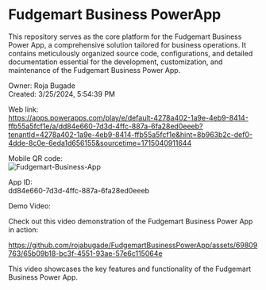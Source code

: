# Fudgemart Business PowerApp
This repository serves as the core platform for the Fudgemart Business Power App, a comprehensive solution tailored for business operations. It contains meticulously organized source code, configurations, and detailed documentation essential for the development, customization, and maintenance of the Fudgemart Business Power App.

Owner: Roja Bugade
<br>Created: 3/25/2024, 5:54:39 PM<br>

Web link:<br>
https://apps.powerapps.com/play/e/default-4278a402-1a9e-4eb9-8414-ffb55a5fcf1e/a/dd84e660-7d3d-4ffc-887a-6fa28ed0eeeb?tenantId=4278a402-1a9e-4eb9-8414-ffb55a5fcf1e&hint=8b963b2c-def0-4dde-8c0e-6eda1d656155&sourcetime=1715040911644<br>

Mobile QR code:<br>
![Fudgemart-Business-App](https://github.com/rojabugade/FudgemartBusinessPowerApp/assets/69809763/9e32434e-3cb0-4156-ae07-7b890171d2f9) <br>

App ID: <br>
dd84e660-7d3d-4ffc-887a-6fa28ed0eeeb<br>

Demo Video: <br>

Check out this video demonstration of the Fudgemart Business Power App in action:

https://github.com/rojabugade/FudgemartBusinessPowerApp/assets/69809763/65b09b18-bc3f-4551-93ae-57e6c115064e

This video showcases the key features and functionality of the Fudgemart Business Power App.
